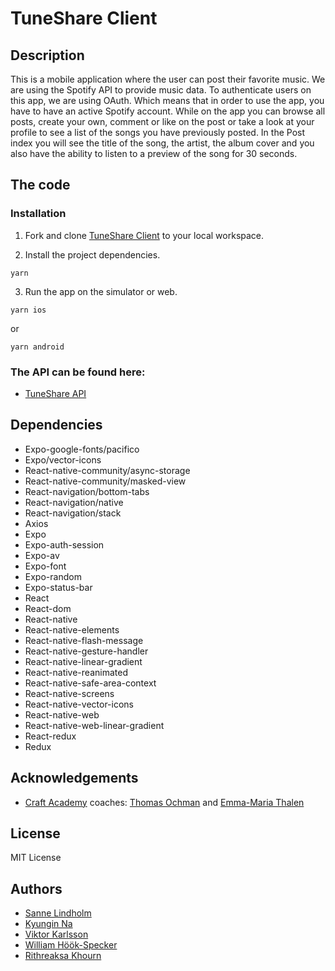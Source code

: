 # TuneShare Client

## Description

This is a mobile application where the user can post their favorite music. We are using the Spotify API to provide music data. To authenticate users on this app, we are using OAuth. Which means that in order to use the app, you have to have an active Spotify account. While on the app you can browse all posts, create your own, comment or like on the post or take a look at your profile to see a list of the songs you have previously posted. In the Post index you will see the title of the song, the artist, the album cover and you also have the ability to listen to a preview of the song for 30 seconds.

## The code

### Installation

1. Fork and clone [TuneShare Client](https://github.com/KyunginNa/tuneshare_client) to your local workspace.

2. Install the project dependencies.

```
yarn
```

3. Run the app on the simulator or web.

```
yarn ios
```

or

```
yarn android
```

### The API can be found here:

- [TuneShare API](https://github.com/KyunginNa/tuneshare_api)

## Dependencies

* Expo-google-fonts/pacifico
* Expo/vector-icons
* React-native-community/async-storage
* React-native-community/masked-view
* React-navigation/bottom-tabs
* React-navigation/native
* React-navigation/stack
* Axios
* Expo
* Expo-auth-session
* Expo-av
* Expo-font
* Expo-random
* Expo-status-bar
* React
* React-dom
* React-native
* React-native-elements
* React-native-flash-message
* React-native-gesture-handler
* React-native-linear-gradient
* React-native-reanimated
* React-native-safe-area-context
* React-native-screens
* React-native-vector-icons
* React-native-web
* React-native-web-linear-gradient
* React-redux
* Redux

## Acknowledgements

- [Craft Academy](https://www.craftacademy.se/) coaches: [Thomas Ochman](https://github.com/tochman) and [Emma-Maria Thalen](https://github.com/emtalen)

## License

MIT License

## Authors

- [Sanne Lindholm](https://github.com/salindholm)
- [Kyungin Na](https://github.com/KyunginNa)
- [Viktor Karlsson](https://github.com/ViktorHek)
- [William Höök-Specker](https://github.com/sealfury)
- [Rithreaksa Khourn](https://github.com/rithreaksa)
